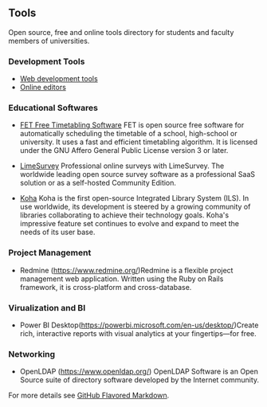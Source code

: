 
## Tools

Open source, free and online tools directory for students and faculty members of universities.

### Development Tools

* [Web development tools](web.html)
* [Online editors](editor.html)


### Educational Softwares

* [FET Free Timetabling Software](https://lalescu.ro/liviu/fet/)
FET is open source free software for automatically scheduling the timetable of a school, high-school or university. It uses a fast and efficient timetabling algorithm. It is licensed under the GNU Affero General Public License version 3 or later.
* [LimeSurvey](https://www.limesurvey.org/) Professional online surveys with LimeSurvey. The worldwide leading open source survey software as a professional SaaS solution or as a self-hosted Community Edition.

* [Koha](http://www.koha.org/) Koha is the first open-source Integrated Library System (ILS). In use worldwide, its development is steered by a growing community of libraries collaborating to achieve their technology goals. Koha's impressive feature set continues to evolve and expand to meet the needs of its user base.

### Project Management

* Redmine (https://www.redmine.org/)Redmine is a flexible project management web application. Written using the Ruby on Rails framework, it is cross-platform and cross-database.

### Virualization and BI

* Power BI Desktop(https://powerbi.microsoft.com/en-us/desktop/)Create rich, interactive reports with visual analytics at your fingertips—for free.

### Networking

* OpenLDAP (https://www.openldap.org/) OpenLDAP Software is an Open Source suite of directory software developed by the Internet community.




For more details see [GitHub Flavored Markdown](https://guides.github.com/features/mastering-markdown/).